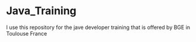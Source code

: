 # Java_Training
I use this repository for the jave developer training that is offered by BGE in Toulouse France
